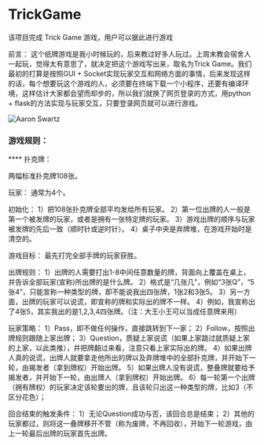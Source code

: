 # TrickGame
该项目完成 Trick Game 游戏，用户可以据此进行游戏

前言：
这个纸牌游戏是我小时候玩的，后来教过好多人玩过。上周末教会宿舍人一起玩，觉得太有意思了，就决定把这个游戏写出来，取名为Trick Game。我们最初的打算是按照GUI + Socket实现玩家交互和网络方面的事情，后来发现这样的话，每个想要玩这个游戏的人，必须要在终端下载一个小程序，还要有编译环境，这样估计大家都会望而却步的，所以我们就换了网页登录的方式，用python + flask的方法实现与玩家交互，只要登录网页就可以进行游戏。

![Aaron Swartz](https://github.com/ustcxiexk/TrickGame/raw/master/FullGame/application/static/image/gamerunning.png)

### 游戏规则：

**** 扑克牌：

两幅标准扑克牌108张。

玩家：
通常为4个。

初始化：
1）把108张扑克牌全部平均发给所有玩家。
2）第一位出牌的人一般是第一个被发牌的玩家，或者是拥有一张特定牌的玩家。
3）游戏出牌的顺序与玩家被发牌的先后一致（顺时针或逆时针）。
4）桌子中央是弃牌堆，在游戏开始时是清空的。

游戏目标：
最先打完全部手牌的玩家获胜。

出牌规则：
1）出牌的人需要打出1-8中间任意数量的牌，背面向上覆盖在桌上，并告诉全部玩家(宣称)所出牌的是什么牌。
2）格式是“几张几”，例如“3张Q”，“5张4”，只能宣称一种类型的牌，即不能说我出四张牌，1张2和3张5。
3）另一方面，出牌的玩家可以说谎，即宣称的牌和实际出的牌不一样。
4）例如，我宣称出了4张5，其实我出的是1,2,3,4四张牌。（注：大王小王可以当成任意牌来用）

玩家策略：
1）Pass，即不做任何操作，直接跳转到下一家； 
2）Follow，按照出牌规则跟随上家出牌； 
3）Question，质疑上家说谎（如果上家跳过就质疑上家的上家，以此类推），并把牌翻过来看，注意只看上家实际出的牌。
4）如果出牌人真的说谎，出牌人就要拿走他所出的牌以及弃牌堆中的全部扑克牌，并开始下一轮，由揭发者（拿到牌权）开始出牌。
5）如果出牌人没有说谎，整叠牌就要给予揭发者，并开始下一轮，由出牌人（拿到牌权）开始出牌。 
6）每一轮第一个出牌（拥有牌权）的玩家决定该轮要出的牌，且该轮只出这一种类型的牌，比如3（不区分花色）；

回合结束的触发条件：
1）无论Question成功与否，该回合总是结束； 
2）其他的玩家都过，则将这一叠牌移开不管（称为废牌，不再回收），开始下一轮游戏，由上一轮最后出牌的玩家首先出牌。
